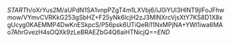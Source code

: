 $START$h/oXrYus2M/aUPdN1SA1vnpPZgT4m1LXVbj6/iJ0iYUl3HlNT9jIFoJFhwmow/VYmvCVRKkG253gSbHZ+F25yNk6lcjH2zJ3MlNXrcVjsXtY7KS8D1X8xgUcyg0KAEMMP4DwKnESkpcS/P56psk6UTiQeRi11NxMPjNA+YWI1iwa6MAo7AhrGvezH4sOQXk9zLeBRAEZbG4Q6aiHTNicjQ==$END$